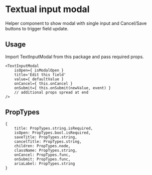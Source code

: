 # Textual input modal

Helper component to show modal with single input and Cancel/Save buttons to trigger field update.

## Usage

Import TextInputModal from this package and pass required props.

```JSX
<TextInputModal
    isOpen={ isModalOpen }
    title='Edit this field'
    value={ defaultValue }
    onCancel={ this.onCancel }
    onSubmit={ this.onSubmit(newValue, event) }
    // additional props spread at end
/>
```

## PropTypes
```JS
{
    title: PropTypes.string.isRequired,
    isOpen: PropTypes.bool.isRequired,
    saveTitle: PropTypes.string,
    cancelTitle: PropTypes.string,
    children: PropTypes.node,
    className: PropTypes.string,
    onCancel: PropTypes.func,
    onSubmit: PropTypes.func,
    ariaLabel: PropTypes.string
}
```
